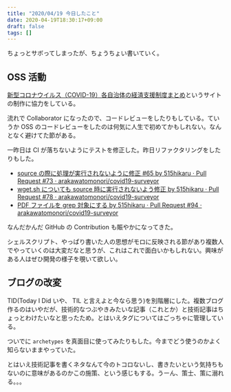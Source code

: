 ```yaml
---
title: "2020/04/19 今日したこと"
date: 2020-04-19T18:30:17+09:00
draft: false
tags: []
---
```


ちょっとサボってしまったが、ちょうちょい書いていく。

## OSS 活動

[新型コロナウイルス（COVID\-19）各自治体の経済支援制度まとめ](https://help.stopcovid19.jp/)というサイトの制作に協力をしている。

流れで Collaborator になったので、コードレビューをしたりもしている。ていうか OSS のコードレビューをしたのは何気に人生で初めてかもしれない。なんとなく避けてた節がある。

一昨日は CI が落ちないようにテストを修正した。昨日リファクタリングをしたりもした。

- [source の際に処理が実行されないように修正 \#65 by 515hikaru · Pull Request \#73 · arakawatomonori/covid19\-surveyor](https://github.com/arakawatomonori/covid19-surveyor/pull/73)
- [wget\.sh についても source 時に実行されないよう修正 by 515hikaru · Pull Request \#78 · arakawatomonori/covid19\-surveyor](https://github.com/arakawatomonori/covid19-surveyor/pull/78)
- [PDF ファイルを grep 対象にする by 515hikaru · Pull Request \#94 · arakawatomonori/covid19\-surveyor](https://github.com/arakawatomonori/covid19-surveyor/pull/94)

なんだかんだ GitHub の Contribution も賑やかになってきた。

シェルスクリプト、やっぱり書いた人の思想がモロに反映される節があり複数人でやっていくのは大変だなと思うが、これはこれで面白いかもしれない。興味がある人はぜひ開発の様子を覗いて欲しい。

## ブログの改変

TID(Today I Did いや、 TIL と言えよと今なら思う)を別階層にした。複数ブログ作るのはいやだが、技術的なつぶやきみたいな記事（これとか）と技術記事はちょっとわけたいなと思ったため。とはいえタグについてはごっちゃに管理している。

ついでに `archetypes` を真面目に使ってみたりもした。今までどう使うのかよく知らないままやっていた。

とはいえ技術記事を書くネタなんて今のトコロないし、書きたいという気持ちもないのに意味があるのかこの施策、という感じもする。うーん、策士、策に溺れる。。。
